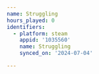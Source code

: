 ```yaml
---
name: Struggling
hours_played: 0
identifiers:
  - platform: steam
    appid: '1035560'
    name: Struggling
    synced_on: '2024-07-04'

---
```

